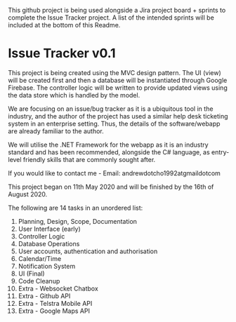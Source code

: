 This github project is being used alongside a Jira project board + sprints to complete the Issue Tracker project.
A list of the intended sprints will be included at the bottom of this Readme.

# Issue Tracker v0.1

This project is being created using the MVC design pattern. The UI (view) will be created first and then a database will be instantiated through Google Firebase. The controller logic will be written to provide updated views using the data store which is handled by the model.

We are focusing on an issue/bug tracker as it is a ubiquitous tool in the industry, and the author of the project has used a similar help desk ticketing system in an enterprise setting. Thus, the details of the software/webapp are already familiar to the author.

We will utilise the .NET Framework for the webapp as it is an industry standard and has been recommended, alongside the C# language, as entry-level friendly skills that are commonly sought after.

If you would like to contact me -
Email: andrewdotcho1992atgmaildotcom

This project began on 11th May 2020 and will be finished by the 16th of August 2020.

The following are 14 tasks in an unordered list:

1. Planning, Design, Scope, Documentation
2. User Interface (early)
3. Controller Logic
4. Database Operations
5. User accounts, authentication and authorisation
6. Calendar/Time
7. Notification System
8. UI (Final)
9. Code Cleanup
10. Extra - Websocket Chatbox
11. Extra - Github API
12. Extra - Telstra Mobile API
13. Extra - Google Maps API
